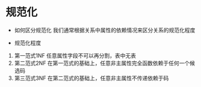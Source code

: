 # 规范化

* 如何区分规范化
我们通常根据关系中属性的依赖情况来区分关系的规范化程度

* 规范化程度
1. 第一范式1NF
任意属性字段不可以再分割，表中无表
2. 第二范式2NF
在第一范式的基础上，任意非主属性完全函数依赖于任何一个候选码
3. 第三范式3NF
在第二范式的基础上，任意非主属性不传递依赖于码